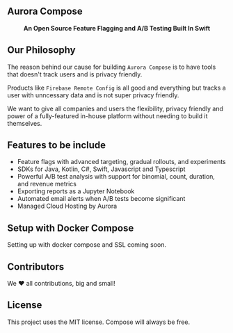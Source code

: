 ## Aurora Compose
<p align="center"><b>An Open Source Feature Flagging and A/B Testing Built In Swift</b></p>

## Our Philosophy

The reason behind our cause for building `Aurora Compose` is to have tools that doesn't track users and is privacy friendly.

Products like `Firebase Remote Config` is all good and everything but tracks a user with unncessary data and is not super privacy friendly.

We want to give all companies and users the flexibility, privacy friendly and power of a fully-featured in-house platform without needing to build it themselves.

## Features to be include

- Feature flags with advanced targeting, gradual rollouts, and experiments
- SDKs for Java, Kotlin, C#, Swift, Javascript and Typescript
- Powerful A/B test analysis with support for binomial, count, duration, and revenue metrics
- Exporting reports as a Jupyter Notebook
- Automated email alerts when A/B tests become significant
- Managed Cloud Hosting by Aurora

## Setup with Docker Compose

Setting up with docker compose and SSL coming soon.

## Contributors

We ❤️ all contributions, big and small!

## License

This project uses the MIT license. Compose will always be free.
